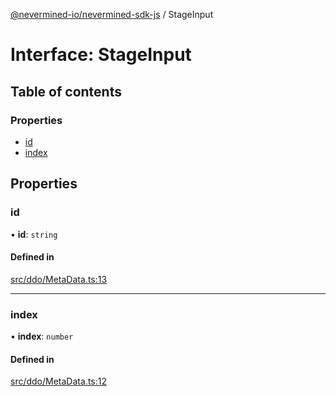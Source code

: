[@nevermined-io/nevermined-sdk-js](../code-reference.md) / StageInput

# Interface: StageInput

## Table of contents

### Properties

- [id](StageInput.md#id)
- [index](StageInput.md#index)

## Properties

### id

• **id**: `string`

#### Defined in

[src/ddo/MetaData.ts:13](https://github.com/nevermined-io/sdk-js/blob/cc34aea/src/ddo/MetaData.ts#L13)

___

### index

• **index**: `number`

#### Defined in

[src/ddo/MetaData.ts:12](https://github.com/nevermined-io/sdk-js/blob/cc34aea/src/ddo/MetaData.ts#L12)
